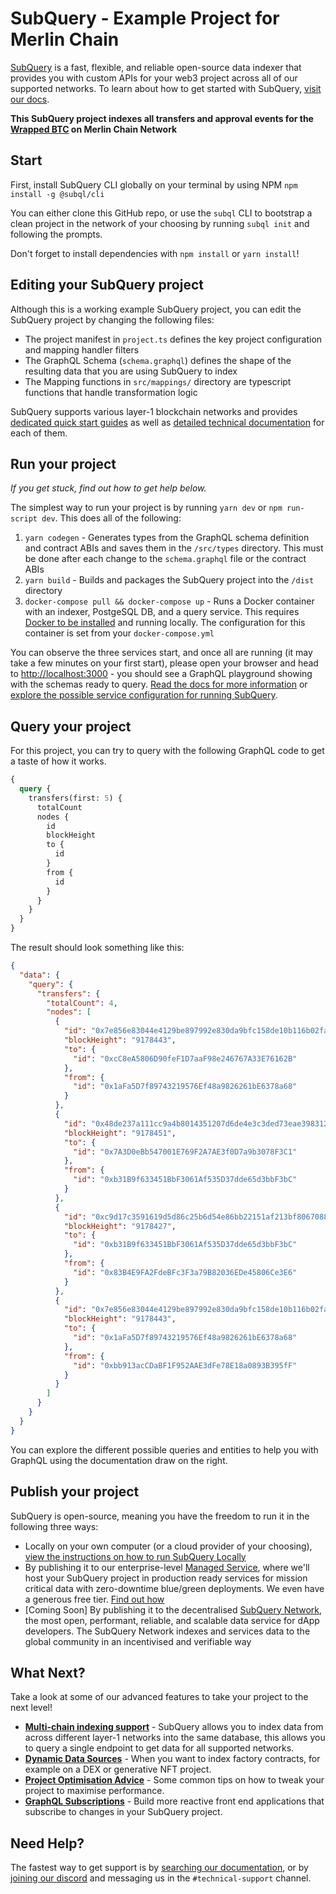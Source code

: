 # SubQuery - Example Project for Merlin Chain

[SubQuery](https://subquery.network) is a fast, flexible, and reliable open-source data indexer that provides you with custom APIs for your web3 project across all of our supported networks. To learn about how to get started with SubQuery, [visit our docs](https://academy.subquery.network).

**This SubQuery project indexes all transfers and approval events for the [Wrapped BTC](https://scan.merlinchain.io/address/0xF6D226f9Dc15d9bB51182815b320D3fBE324e1bA) on Merlin Chain Network**

## Start

First, install SubQuery CLI globally on your terminal by using NPM `npm install -g @subql/cli`

You can either clone this GitHub repo, or use the `subql` CLI to bootstrap a clean project in the network of your choosing by running `subql init` and following the prompts.

Don't forget to install dependencies with `npm install` or `yarn install`!

## Editing your SubQuery project

Although this is a working example SubQuery project, you can edit the SubQuery project by changing the following files:

- The project manifest in `project.ts` defines the key project configuration and mapping handler filters
- The GraphQL Schema (`schema.graphql`) defines the shape of the resulting data that you are using SubQuery to index
- The Mapping functions in `src/mappings/` directory are typescript functions that handle transformation logic

SubQuery supports various layer-1 blockchain networks and provides [dedicated quick start guides](https://academy.subquery.network/quickstart/quickstart.html) as well as [detailed technical documentation](https://academy.subquery.network/build/introduction.html) for each of them.

## Run your project

_If you get stuck, find out how to get help below._

The simplest way to run your project is by running `yarn dev` or `npm run-script dev`. This does all of the following:

1.  `yarn codegen` - Generates types from the GraphQL schema definition and contract ABIs and saves them in the `/src/types` directory. This must be done after each change to the `schema.graphql` file or the contract ABIs
2.  `yarn build` - Builds and packages the SubQuery project into the `/dist` directory
3.  `docker-compose pull && docker-compose up` - Runs a Docker container with an indexer, PostgeSQL DB, and a query service. This requires [Docker to be installed](https://docs.docker.com/engine/install) and running locally. The configuration for this container is set from your `docker-compose.yml`

You can observe the three services start, and once all are running (it may take a few minutes on your first start), please open your browser and head to [http://localhost:3000](http://localhost:3000) - you should see a GraphQL playground showing with the schemas ready to query. [Read the docs for more information](https://academy.subquery.network/run_publish/run.html) or [explore the possible service configuration for running SubQuery](https://academy.subquery.network/run_publish/references.html).

## Query your project

For this project, you can try to query with the following GraphQL code to get a taste of how it works.

```graphql
{
  query {
    transfers(first: 5) {
      totalCount
      nodes {
        id
        blockHeight
        to {
          id
        }
        from {
          id
        }
      }
    }
  }
}
```

The result should look something like this:

```json
{
  "data": {
    "query": {
      "transfers": {
        "totalCount": 4,
        "nodes": [
          {
            "id": "0x7e856e83044e4129be897992e830da9bfc158de10b116b02fa9ca3c88bd674e5-7",
            "blockHeight": "9178443",
            "to": {
              "id": "0xcC8eA5806D90feF1D7aaF98e246767A33E76162B"
            },
            "from": {
              "id": "0x1aFa5D7f89743219576Ef48a9826261bE6378a68"
            }
          },
          {
            "id": "0x48de237a111cc9a4b8014351207d6de4e3c3ded73eae3983121a41ff952d87ca-0",
            "blockHeight": "9178451",
            "to": {
              "id": "0x7A3D0eBb547001E769F2A7AE3f0D7a9b3078F3C1"
            },
            "from": {
              "id": "0xb31B9f633451BbF3061Af535D37dde65d3bbF3bC"
            }
          },
          {
            "id": "0xc9d17c3591619d5d86c25b6d54e86bb22151af213bf80670885d9380fdab9869-0",
            "blockHeight": "9178427",
            "to": {
              "id": "0xb31B9f633451BbF3061Af535D37dde65d3bbF3bC"
            },
            "from": {
              "id": "0x83B4E9FA2FdeBFc3F3a79B82036EDe45806Ce3E6"
            }
          },
          {
            "id": "0x7e856e83044e4129be897992e830da9bfc158de10b116b02fa9ca3c88bd674e5-3",
            "blockHeight": "9178443",
            "to": {
              "id": "0x1aFa5D7f89743219576Ef48a9826261bE6378a68"
            },
            "from": {
              "id": "0xbb913acCDaBF1F952AAE3dFe78E18a0893B395fF"
            }
          }
        ]
      }
    }
  }
}
```

You can explore the different possible queries and entities to help you with GraphQL using the documentation draw on the right.

## Publish your project

SubQuery is open-source, meaning you have the freedom to run it in the following three ways:

- Locally on your own computer (or a cloud provider of your choosing), [view the instructions on how to run SubQuery Locally](https://academy.subquery.network/run_publish/run.html)
- By publishing it to our enterprise-level [Managed Service](https://managedservice.subquery.network), where we'll host your SubQuery project in production ready services for mission critical data with zero-downtime blue/green deployments. We even have a generous free tier. [Find out how](https://academy.subquery.network/run_publish/publish.html)
- [Coming Soon] By publishing it to the decentralised [SubQuery Network](https://subquery.network/network), the most open, performant, reliable, and scalable data service for dApp developers. The SubQuery Network indexes and services data to the global community in an incentivised and verifiable way

## What Next?

Take a look at some of our advanced features to take your project to the next level!

- [**Multi-chain indexing support**](https://academy.subquery.network/build/multi-chain.html) - SubQuery allows you to index data from across different layer-1 networks into the same database, this allows you to query a single endpoint to get data for all supported networks.
- [**Dynamic Data Sources**](https://academy.subquery.network/build/dynamicdatasources.html) - When you want to index factory contracts, for example on a DEX or generative NFT project.
- [**Project Optimisation Advice**](https://academy.subquery.network/build/optimisation.html) - Some common tips on how to tweak your project to maximise performance.
- [**GraphQL Subscriptions**](https://academy.subquery.network/run_publish/subscription.html) - Build more reactive front end applications that subscribe to changes in your SubQuery project.

## Need Help?

The fastest way to get support is by [searching our documentation](https://academy.subquery.network), or by [joining our discord](https://discord.com/invite/subquery) and messaging us in the `#technical-support` channel.
